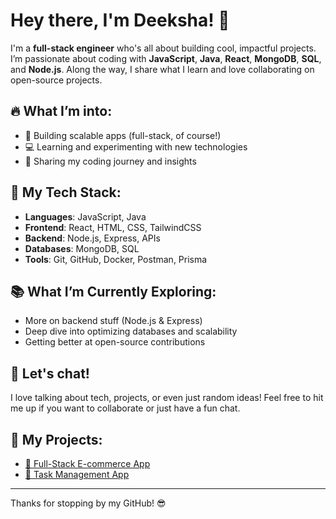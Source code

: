# Hey there, I'm Deeksha! 👋

I'm a **full-stack engineer** who's all about building cool, impactful projects. I’m passionate about coding with **JavaScript**, **Java**, **React**, **MongoDB**, **SQL**, and **Node.js**. Along the way, I share what I learn and love collaborating on open-source projects. 

## 🔥 What I’m into:
- 🚀 Building scalable apps (full-stack, of course!)
- 💻 Learning and experimenting with new technologies
- 🌱 Sharing my coding journey and insights

## 💪 My Tech Stack:
- **Languages**: JavaScript, Java
- **Frontend**: React, HTML, CSS, TailwindCSS
- **Backend**: Node.js, Express, APIs
- **Databases**: MongoDB, SQL
- **Tools**: Git, GitHub, Docker, Postman, Prisma

## 📚 What I’m Currently Exploring:
- More on backend stuff (Node.js & Express)
- Deep dive into optimizing databases and scalability
- Getting better at open-source contributions

## 💬 Let's chat!
I love talking about tech, projects, or even just random ideas! Feel free to hit me up if you want to collaborate or just have a fun chat.

## 🌟 My Projects:
- [🚀 Full-Stack E-commerce App](https://github.com/Deek1995/amazon-frontend)
- [📅 Task Management App](https://github.com/Deek1995/task-management-app-frontend)

---

Thanks for stopping by my GitHub! 😎


